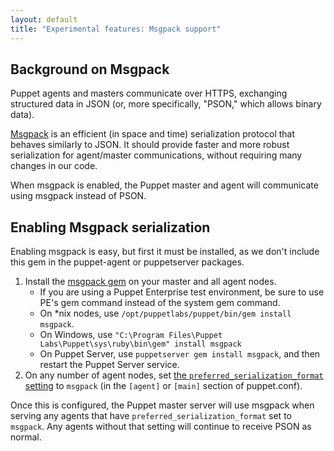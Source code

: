 ```yaml
---
layout: default
title: "Experimental features: Msgpack support"
---
```


## Background on Msgpack


Puppet agents and masters communicate over HTTPS, exchanging structured data in JSON (or, more specifically, "PSON," which allows binary data).

[Msgpack](http://msgpack.org/) is an efficient (in space and time) serialization protocol that behaves similarly to JSON. It should provide faster and more robust serialization for agent/master communications, without requiring many changes in our code.

When msgpack is enabled, the Puppet master and agent will communicate using msgpack instead of PSON.


## Enabling Msgpack serialization


Enabling msgpack is easy, but first it must be installed, as we don't include this gem in the puppet-agent or puppetserver packages. 

1. Install the [msgpack gem](http://rubygems.org/gems/msgpack) on your master and all agent nodes.
    * If you are using a Puppet Enterprise test environment, be sure to use PE's gem command instead of the system gem command.
    * On \*nix nodes, use `/opt/puppetlabs/puppet/bin/gem install msgpack`. 
    * On Windows, use `"C:\Program Files\Puppet Labs\Puppet\sys\ruby\bin\gem" install msgpack`
    * On Puppet Server, use `puppetserver gem install msgpack`, and then restart the Puppet Server service.
2. On any number of agent nodes, set [the `preferred_serialization_format` setting](./configuration.html#preferredserializationformat) to `msgpack` (in the `[agent]` or `[main]` section of puppet.conf).

Once this is configured, the Puppet master server will use msgpack when serving any agents that have `preferred_serialization_format` set to `msgpack`. Any agents without that setting will continue to receive PSON as normal.
